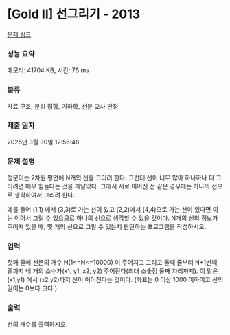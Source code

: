 # [Gold II] 선그리기 - 2013 

[문제 링크](https://www.acmicpc.net/problem/2013) 

### 성능 요약

메모리: 41704 KB, 시간: 76 ms

### 분류

자료 구조, 분리 집합, 기하학, 선분 교차 판정

### 제출 일자

2025년 3월 30일 12:56:48

### 문제 설명

<p>정문이는 2차원 평면에 N개의 선을 그리려 한다. 그런데 선이 너무 많아 하나하나 다 그리려면 매우 힘들다는 것을 깨달았다. 그래서 서로 이어진 선 같은 경우에는 하나의 선으로 생각하여서 그리려 한다.</p>

<p>예를 들어 (1,1) 에서 (3,3)로 가는 선이 있고 (2,2)에서 (4,4)으로 가는 선이 있다면 이는 이어서 그릴 수 있으므로 하나의 선으로 생각할 수 있을 것이다. N개의 선의 정보가 주어져 있을 때, 몇 개의 선으로 그릴 수 있는지 판단하는 프로그램을 작성하시오.</p>

### 입력 

 <p>첫째 줄에 선분의 개수 N(1<=N<=10000) 이 주어지고 그리고 둘째 줄부터 N+1번째 줄까지 네 개의 소수가(x1, y1, x2, y2) 주어진다(최대 소숫점 둘째 자리까지). 이 말은 (x1,y1) 에서 (x2,y2)까지 선이 이어진다는 것이다. (좌표는 0 이상 1000 이하이고 선의 길이는 0보다 크다.)</p>

### 출력 

 <p>선의 개수를 출력하시오.</p>

